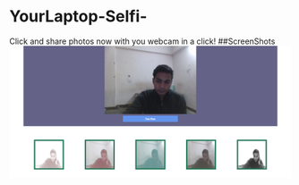 # YourLaptop-Selfi-
Click and share photos now with you webcam in a click!
##ScreenShots
![Your web {Selfi}](https://raw.githubusercontent.com/amarlearning/YourLaptop-Selfi-/master/img/selfi.jpg)
